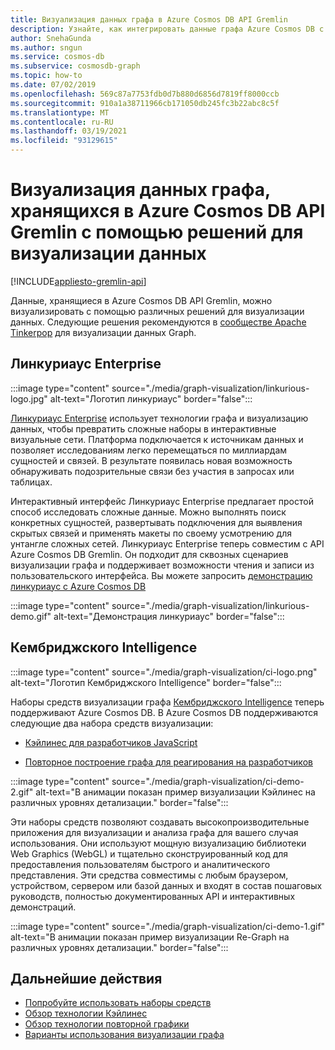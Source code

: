 ```yaml
---
title: Визуализация данных графа в Azure Cosmos DB API Gremlin
description: Узнайте, как интегрировать данные графа Azure Cosmos DB с решениями визуализации (Линкуриаус Enterprise, Кембриджского Intelligence).
author: SnehaGunda
ms.author: sngun
ms.service: cosmos-db
ms.subservice: cosmosdb-graph
ms.topic: how-to
ms.date: 07/02/2019
ms.openlocfilehash: 569c87a7753fdb0d7b880d6856d7819ff8000ccb
ms.sourcegitcommit: 910a1a38711966cb171050db245fc3b22abc8c5f
ms.translationtype: MT
ms.contentlocale: ru-RU
ms.lasthandoff: 03/19/2021
ms.locfileid: "93129615"
---
```

# <a name="visualize-graph-data-stored-in-azure-cosmos-db-gremlin-api-with-data-visualization-solutions"></a>Визуализация данных графа, хранящихся в Azure Cosmos DB API Gremlin с помощью решений для визуализации данных
[!INCLUDE[appliesto-gremlin-api](includes/appliesto-gremlin-api.md)]

Данные, хранящиеся в Azure Cosmos DB API Gremlin, можно визуализировать с помощью различных решений для визуализации данных. Следующие решения рекомендуются в [сообществе Apache Tinkerpop](https://tinkerpop.apache.org/#poweredby) для визуализации данных Graph.

## <a name="linkurious-enterprise"></a>Линкуриаус Enterprise

:::image type="content" source="./media/graph-visualization/linkurious-logo.jpg" alt-text="Логотип линкуриаус" border="false":::

[Линкуриаус Enterprise](https://linkurio.us/product/) использует технологии графа и визуализацию данных, чтобы превратить сложные наборы в интерактивные визуальные сети. Платформа подключается к источникам данных и позволяет исследованиям легко перемещаться по миллиардам сущностей и связей. В результате появилась новая возможность обнаруживать подозрительные связи без участия в запросах или таблицах.

Интерактивный интерфейс Линкуриаус Enterprise предлагает простой способ исследовать сложные данные. Можно выполнять поиск конкретных сущностей, развертывать подключения для выявления скрытых связей и применять макеты по своему усмотрению для унтангле сложных сетей. Линкуриаус Enterprise теперь совместим с API Azure Cosmos DB Gremlin. Он подходит для сквозных сценариев визуализации графа и поддерживает возможности чтения и записи из пользовательского интерфейса. Вы можете запросить [демонстрацию линкуриаус с Azure Cosmos DB](https://linkurio.us/contact/)

:::image type="content" source="./media/graph-visualization/linkurious-demo.gif" alt-text="Демонстрация линкуриаус" border="false":::

## <a name="cambridge-intelligence"></a>Кембриджского Intelligence

:::image type="content" source="./media/graph-visualization/ci-logo.png" alt-text="Логотип Кембриджского Intelligence" border="false":::

Наборы средств визуализации графа [Кембриджского Intelligence](https://cambridge-intelligence.com/products/) теперь поддерживают Azure Cosmos DB. В Azure Cosmos DB поддерживаются следующие два набора средств визуализации:

- [Кэйлинес для разработчиков JavaScript](https://cambridge-intelligence.com/keylines/)

- [Повторное построение графа для реагирования на разработчиков](https://cambridge-intelligence.com/regraph/)

:::image type="content" source="./media/graph-visualization/ci-demo-2.gif" alt-text="В анимации показан пример визуализации Кэйлинес на различных уровнях детализации." border="false":::

Эти наборы средств позволяют создавать высокопроизводительные приложения для визуализации и анализа графа для вашего случая использования. Они используют мощную визуализацию библиотеки Web Graphics (WebGL) и тщательно сконструированный код для предоставления пользователям быстрого и аналитического представления. Эти средства совместимы с любым браузером, устройством, сервером или базой данных и входят в состав пошаговых руководств, полностью документированных API и интерактивных демонстраций.

:::image type="content" source="./media/graph-visualization/ci-demo-1.gif" alt-text="В анимации показан пример визуализации Re-Graph на различных уровнях детализации." border="false":::


## <a name="next-steps"></a>Дальнейшие действия

- [Попробуйте использовать наборы средств](https://cambridge-intelligence.com/try/)
- [Обзор технологии Кэйлинес](https://cambridge-intelligence.com/keylines/technology/)
- [Обзор технологии повторной графики](https://cambridge-intelligence.com/regraph/technology/)
- [Варианты использования визуализации графа](https://cambridge-intelligence.com/use-cases/)
